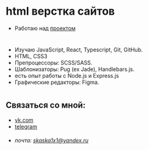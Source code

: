 
# html верстка сайтов
- Работаю над [проектом](https://skaska1x1.github.io/OnlineCourse/)
#
- Изучаю JavaScript, React, Typescript, Git, GitHub.
- HTML, CSS3 
- Препроцессоры: SCSS/SASS. 
- Шаблонизаторы: Pug (ex Jade), Handlebars.js.
- есть опыт работы с Node.js и Express.js
- Графические редакторы: Figma.
#
## Связаться со мной:
- [vk.com](https://vk.com/sheningor)
- [telegram](https://t.me/skaska1x1)
- ###### почта: <skaska1x1@yandex.ru> ######

<!--
**skaska1x1/skaska1x1** is a ✨ _special_ ✨ repository because its `README.md` (this file) appears on your GitHub profile.

Here are some ideas to get you started:

- 🔭 I’m currently working on ...
- 🌱 I’m currently learning ...
- 👯 I’m looking to collaborate on ...
- 🤔 I’m looking for help with ...
- 💬 Ask me about ...
- 📫 How to reach me: ...
- 😄 Pronouns: ...
- ⚡ Fun fact: ...
-->
 <!-- [mail]:skaska1x1@yandex.ru -->
